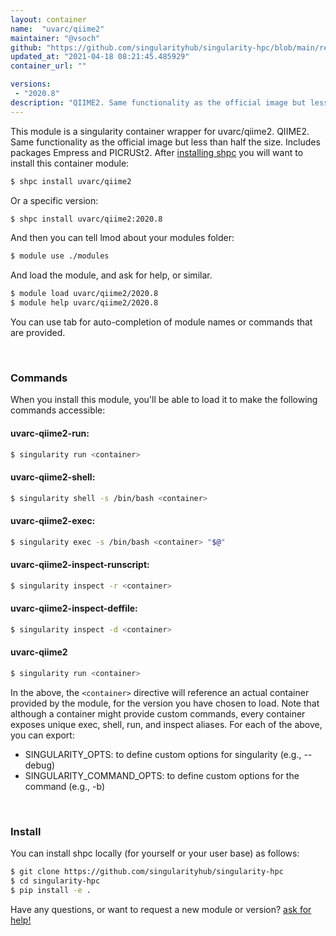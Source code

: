 ```yaml
---
layout: container
name:  "uvarc/qiime2"
maintainer: "@vsoch"
github: "https://github.com/singularityhub/singularity-hpc/blob/main/registry/uvarc/qiime2/container.yaml"
updated_at: "2021-04-18 08:21:45.485929"
container_url: ""

versions:
 - "2020.8"
description: "QIIME2. Same functionality as the official image but less than half the size. Includes packages Empress and PICRUSt2."
---
```


This module is a singularity container wrapper for uvarc/qiime2.
QIIME2. Same functionality as the official image but less than half the size. Includes packages Empress and PICRUSt2.
After [installing shpc](#install) you will want to install this container module:

```bash
$ shpc install uvarc/qiime2
```

Or a specific version:

```bash
$ shpc install uvarc/qiime2:2020.8
```

And then you can tell lmod about your modules folder:

```bash
$ module use ./modules
```

And load the module, and ask for help, or similar.

```bash
$ module load uvarc/qiime2/2020.8
$ module help uvarc/qiime2/2020.8
```

You can use tab for auto-completion of module names or commands that are provided.

<br>

### Commands

When you install this module, you'll be able to load it to make the following commands accessible:

#### uvarc-qiime2-run:

```bash
$ singularity run <container>
```

#### uvarc-qiime2-shell:

```bash
$ singularity shell -s /bin/bash <container>
```

#### uvarc-qiime2-exec:

```bash
$ singularity exec -s /bin/bash <container> "$@"
```

#### uvarc-qiime2-inspect-runscript:

```bash
$ singularity inspect -r <container>
```

#### uvarc-qiime2-inspect-deffile:

```bash
$ singularity inspect -d <container>
```



#### uvarc-qiime2

```bash
$ singularity run <container>
```


In the above, the `<container>` directive will reference an actual container provided
by the module, for the version you have chosen to load. Note that although a container
might provide custom commands, every container exposes unique exec, shell, run, and
inspect aliases. For each of the above, you can export:

 - SINGULARITY_OPTS: to define custom options for singularity (e.g., --debug)
 - SINGULARITY_COMMAND_OPTS: to define custom options for the command (e.g., -b)

<br>
  
### Install

You can install shpc locally (for yourself or your user base) as follows:

```bash
$ git clone https://github.com/singularityhub/singularity-hpc
$ cd singularity-hpc
$ pip install -e .
```

Have any questions, or want to request a new module or version? [ask for help!](https://github.com/singularityhub/singularity-hpc/issues)